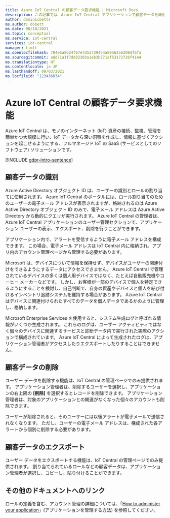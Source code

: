 ```yaml
---
title: Azure IoT Central の顧客データ要求機能 | Microsoft Docs
description: この記事では、Azure IoT Central アプリケーションで顧客データを識別、削除、およびエクスポートする方法について説明します。
author: dominicbetts
ms.author: dobett
ms.date: 08/18/2021
ms.topic: conceptual
ms.service: iot-central
services: iot-central
manager: timlt
ms.openlocfilehash: 704e5a8624f07e7d52729454a8956256208df6fa
ms.sourcegitcommit: add71a1f7dd82303a1eb3b771af53172726f4144
ms.translationtype: HT
ms.contentlocale: ja-JP
ms.lasthandoff: 09/03/2021
ms.locfileid: "123436034"
---
```

# <a name="azure-iot-central-customer-data-request-features"></a>Azure IoT Central の顧客データ要求機能

Azure IoT Central は、モノのインターネット (IoT) 資産の接続、監視、管理を簡単かつ大規模に行い、IoT データから深い洞察を作成し、情報に基づくアクションを起こせるようにする、フルマネージド IoT の SaaS (サービスとしてのソフトウェア) ソリューションです。

[!INCLUDE [gdpr-intro-sentence](../../../includes/gdpr-intro-sentence.md)]

## <a name="identifying-customer-data"></a>顧客データの識別

Azure Active Directory オブジェクト ID は、ユーザーの識別とロールの割り当てに使用されます。 Azure IoT Central のポータルには、ロール割り当てのためのユーザーの電子メール アドレスが表示されますが、格納されるのは Azure Active Directory オブジェクト ID のみで、電子メール アドレスは Azure Active Directory から動的にクエリが実行されます。 Azure IoT Central の管理者は、Azure IoT Central アプリケーションのユーザー管理セクションで、アプリケーション ユーザーの表示、エクスポート、削除を行うことができます。

アプリケーション内で、アラートを受信するように電子メール アドレスを構成できます。 この場合、電子メール アドレスは IoT Central 内に格納され、アプリ内のアカウント管理ページから管理する必要があります。

Microsoft は、デバイスについて情報を保持せず、デバイスがユーザーの関連付けをできるようにするデータにアクセスできません。 Azure IoT Central で管理されているデバイスの多くは個人用デバイスではなく、たとえば自動販売機やコーヒー メーカーなどです。 しかし、お客様が一部のデバイスで個人を特定できるようにすることを検討し、自己判断で、自身の資産やデバイスと個人を結び付けるインベントリ追跡システムを維持する場合があります。 Azure IoT Central はデバイスに関連付けられたすべてのデータを個人データであるかのように管理し、格納します。

Microsoft Enterprise Services を使用すると、システム生成ログと呼ばれる情報がいくつか生成されます。 これらのログは、ユーザー アクティビティではなく個々のデバイスに関連するサービスと診断データ内で実行された実際のアクションで構成されています。 Azure IoT Central によって生成されたログは、アプリケーション管理者がアクセスしたりエクスポートしたりすることはできません。

## <a name="deleting-customer-data"></a>顧客データの削除

ユーザー データを削除する機能は、IoT Central の管理ページでのみ提供されます。 アプリケーション管理者は、削除するユーザーを選択し、アプリケーションの右上隅の **[削除]** を選択するとレコードを削除できます。 アプリケーション管理者は、対象のアプリケーションとの関連がなくなった個々のアカウントも削除できます。

ユーザーが削除されると、そのユーザーには以後アラートが電子メールで送信されなくなります。 ただし、ユーザーの電子メール アドレスは、構成された各アラートから個別に削除する必要があります。

## <a name="exporting-customer-data"></a>顧客データのエクスポート

ユーザー データをエクスポートする機能は、IoT Central の管理ページでのみ提供されます。 割り当てられているロールなどの顧客データは、アプリケーション管理者が選択し、コピーし、貼り付けることができます。

## <a name="links-to-additional-documentation"></a>その他のドキュメントへのリンク

ロールの定義を含む、アカウント管理の詳細については、「[How to administer your application](howto-administer.md)」(アプリケーションを管理する方法) を参照してください。
